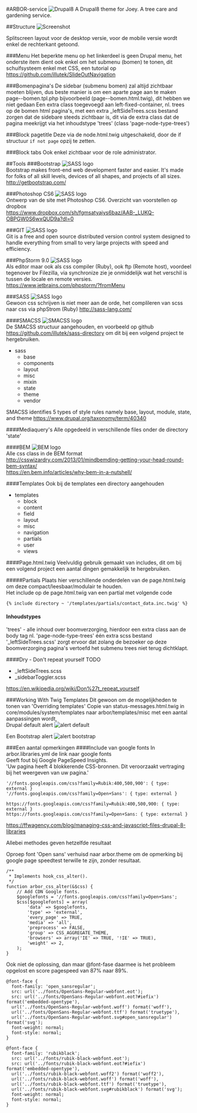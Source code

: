 #ARBOR-service
![Drupal8](/images/drupal8.png) A Drupal8 theme for Joey. A tree care and gardening service.

##Structure
![Screenshot](screenshot.png)  

Splitscreen layout voor de desktop versie, voor de mobile versie wordt enkel de rechterkant getoond.

###Menu
Het beperkte menu op het linkerdeel is geen Drupal menu, het onderste item dient ook enkel om het submenu (bomen)
te tonen, dit schuifsysteem enkel met CSS, een tutorial op https://github.com/illutek/SlideOutNavigation 

###Bomenpagina's
De sidebar (submenu bomen) zal altijd zichtbaar moeten blijven, dus beste manier is om een aparte page aan te maken 
page--bomen.tpl.php bijvoorbeeld (page--bomen.html.twig), dit hebben we niet gedaan
Een extra class toegevoegd aan left-fixed-container, nl. trees op de bomen html pagina's, met een extra 
_leftSideTrees.scss bestand zorgen dat de sidebare steeds zichtbaar is, dit via de extra class dat de pagina meekrijgt
via het inhoudstype 'trees' (class 'page-node-type-trees')

###Block pagetitle
Deze via de node.html.twig uitgeschakeld, door de if structuur ```if not page``` opzij te zetten.

###Block tabs
Ook enkel zichtbaar voor de role administrator.

##Tools
###Bootstrap
![SASS logo](/images/bootstrap-logo.png)  
Bootstrap makes front-end web development faster and easier. It's made for folks of all skill levels, devices of 
all shapes, and projects of all sizes.  
http://getbootstrap.com/

###Photoshop CS6
![SASS logo](/images/ph-cs-6.jpg)  
Ontwerp van de site met Photoshop CS6. 
Overzicht van voorstellen op dropbox  
https://www.dropbox.com/sh/fgmsatyajys6baz/AAB-_LUKQ-OBPGW0S6wxQUD9a?dl=0

###GIT
![SASS logo](/images/Git-Icon.png)  
Git is a free and open source distributed version control system designed to handle everything from small to 
very large projects with speed and efficiency.

###PhpStorm 9.0
![SASS logo](/images/PhpStorm-logo.png)  
Als editor maar ook als css compiler (Ruby), ook ftp (Remote host), voordeel tegenover bv Filezilla, via synchronize
zie je onmiddelijk wat het verschil is tussen de locale en remote versies.  
https://www.jetbrains.com/phpstorm/?fromMenu

###SASS
![SASS logo](/images/sass.png)  
Gewoon css schrijven is niet meer aan de orde, het complileren van scss naar css via phpStrom (Ruby)
http://sass-lang.com/


####SMACSS
![SMACSS logo](/images/SMACSS.jpg)  
De SMACSS structuur aangehouden, en voorbeeld op github https://github.com/illutek/sass-directory om dit 
bij een volgend project te hergebruiken.  
- sass
  - base
  - components
  - layout
  - misc
  - mixin
  - state
  - theme
  - vendor
  
SMACSS identifies 5 types of style rules namely base, layout, module, state, and theme
https://www.drupal.org/taxonomy/term/40340

####Mediaquery's
Alle opgedeeld in verschillende files onder de directory 'state'

####BEM
![BEM logo](/images/bem-logo.jpg)  
Alle css class in de BEM format
http://csswizardry.com/2013/01/mindbemding-getting-your-head-round-bem-syntax/  
https://en.bem.info/articles/why-bem-in-a-nutshell/

####Templates
Ook bij de templates een directory aangehouden  
- templates
  - block
  - content
  - field
  - layout
  - misc
  - navigation
  - partials
  - user
  - views
  
####Page.html.twig
Veelvuldig gebruik gemaakt van includes, dit om bij een volgend project een aantal dingen gemakkelijk te hergebruiken.

#####Partials
Plaats hier verschillende onderdelen van de page.html.twig om deze compact/leesbaar/modulair 
te houden.  
Het include op de page.html.twig van een partial met volgende code  

```{% include directory ~ '/templates/partials/contact_data.inc.twig' %}```  

#### Inhoudstypes
'trees' - alle inhoud over boomverzorging,  hierdoor een extra class aan de body tag nl. 'page-node-type-trees'
één extra scss bestand '_leftSideTrees.scss' zorgt ervoor dat zolang de bezoeker op deze boomverzorging pagina's
vertoefd het submenu trees niet terug dichtklapt.

####Dry - Don't repeat yourself
TODO 
- _leftSideTrees.scss
- _sidebarToggler.scss

https://en.wikipedia.org/wiki/Don%27t_repeat_yourself

###Working With Twig Templates
Dit gewoon om de mogelijkheden te tonen van 'Overriding templates'
Copie van status-messages.html.twig in core/modules/system/templates naar arbor/templates/misc met een aantal
aanpassingen wordt,  
Drupal default alert
![alert default](/images/allert_default.jpg)

Een Bootstrap alert
![alert bootstrap](/images/allert_bootstrap.jpg)


###Een aantal opmerkingen
####Include van google fonts
In arbor.libraries.yml de link naar google fonts  
Geeft fout bij Google PageSpeed Insights.   
'Uw pagina heeft 4 blokkerende CSS-bronnen. Dit veroorzaakt vertraging bij het weergeven van uw pagina.'  

```
'//fonts.googleapis.com/css?family=Rubik:400,500,900': { type: external }  
'//fonts.googleapis.com/css?family=Open+Sans': { type: external }  

https://fonts.googleapis.com/css?family=Rubik:400,500,900: { type: external }  
https://fonts.googleapis.com/css?family=Open+Sans: { type: external }  
```
https://ffwagency.com/blog/managing-css-and-javascript-files-drupal-8-libraries  

Allebei methodes geven hetzelfde resultaat

Oproep font 'Open sans' verhuisd naar arbor.theme om de opmerking bij google page speedtest
terwille te zijn, zonder resultaat.

```
/**
 * Implements hook_css_alter().
 */
function arbor_css_alter(&$css) {
    // Add CDN Google fonts.
    $googlefonts = '//fonts.googleapis.com/css?family=Open+Sans';
    $css[$googlefonts] = array(
        'data' => $googlefonts,
        'type' => 'external',
        'every_page' => TRUE,
        'media' => 'all',
        'preprocess' => FALSE,
        'group' => CSS_AGGREGATE_THEME,
        'browsers' => array('IE' => TRUE, '!IE' => TRUE),
        'weight' => 2,
    );
}
```

Ook niet de oplossing, dan maar @font-fase daarmee is het probleem opgelost en score pagespeed van 87% naar 89%.

```
@font-face {
  font-family: 'open_sansregular';
  src: url('../fonts/OpenSans-Regular-webfont.eot');
  src: url('../fonts/OpenSans-Regular-webfont.eot?#iefix') format('embedded-opentype'),
  url('../fonts/OpenSans-Regular-webfont.woff') format('woff'),
  url('../fonts/OpenSans-Regular-webfont.ttf') format('truetype'),
  url('../fonts/OpenSans-Regular-webfont.svg#open_sansregular') format('svg');
  font-weight: normal;
  font-style: normal;
}

@font-face {
  font-family: 'rubikblack';
  src: url('../fonts/rubik-black-webfont.eot');
  src: url('../fonts/rubik-black-webfont.eot?#iefix') format('embedded-opentype'),
  url('../fonts/rubik-black-webfont.woff2') format('woff2'),
  url('../fonts/rubik-black-webfont.woff') format('woff'),
  url('../fonts/rubik-black-webfont.ttf') format('truetype'),
  url('../fonts/rubik-black-webfont.svg#rubikblack') format('svg');
  font-weight: normal;
  font-style: normal;
}
```













